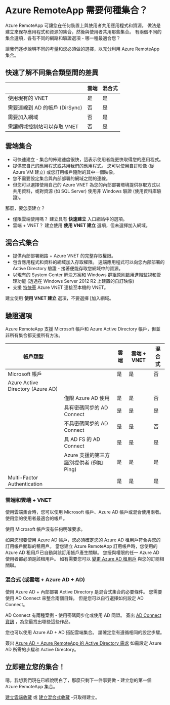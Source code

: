 <properties 
    pageTitle="Azure RemoteApp 需要何種集合？ | Microsoft Azure" 
    description="深入了解可搭配 Azure RemoteApp 使用的集合類型。" 
    services="remoteapp" 
    documentationCenter="" 
    authors="lizap" 
    manager="mbaldwin" />

<tags 
    ms.service="remoteapp" 
    ms.workload="compute" 
    ms.tgt_pltfrm="na" 
    ms.devlang="na" 
    ms.topic="article" 
    ms.date="09/28/2015" 
    ms.author="elizapo" />



# Azure RemoteApp 需要何種集合？

Azure RemoteApp 可讓您在任何裝置上與使用者共用應用程式和資源。 做法是建立來保存應用程式和資源的集合，然後與使用者共用那些集合。 有兩個不同的集合選項，各有不同的網路和驗證選項 - 哪一種最適合您？

讓我們逐步說明不同的考量和您必須做的選擇，以充分利用 Azure RemoteApp 集合。 


## 快速了解不同集合類型間的差異

|           | 雲端 | 混合式 |
|-----------|-------|--------|
|使用現有的 VNET| 是| 是|
|需要連線到 AD 的帳戶 (DirSync)| 否| 是|
|需要加入網域| 否| 是|
|需讓網域控制站可以存取 VNET| 否| 是|

## 雲端集合
- 可快速建立 - 集合的佈建速度很快，這表示使用者能更快取得您的應用程式。
- 提供您自己的應用程式或共用我們的應用程式。 您可以使用自訂映像 (從 Azure VM 建立) 或您訂用帳戶隨附的其中一個映像。
- 您不需要設定集合與內部部署的網域之間的連線。
- 但您可以選擇使用自己的 Azure VNET 為您的內部部署環境提供存取方式以共用資料，或對資源 (如 SQL Server) 使用非 Windows 驗證 (使用資料庫驗證)。


那麼，要怎麼建立？

- 僅限雲端使用嗎？ 建立具有 **快速建立** 入口網站中的選項。
- 雲端 + VNET？ 建立使用 **使用 VNET 建立** 選項，但未選擇加入網域。

## 混合式集合
- 提供內部部署網路 + Azure VNET 的完整存取權限。
- 包含應用程式和資料的網域加入存取權限。 遠端應用程式可以向您內部部署的 Active Directory 驗證 - 接著便能存取您網域中的資源。
- 以現有的 System Center 解決方案和 Windows 群組原則啟用進階監視和管理功能 (透過在 Windows Server 2012 R2 上建置的自訂映像)
- 支援 [特快車](http://azure.microsoft.com/services/expressroute/) Azure VNET 連接至本機的 VNET。

建立使用 **使用 VNET 建立** 選項，不要選擇 [加入網域。

## 驗證選項
Azure RemoteApp 支援 Microsoft 帳戶和 Azure Active Directory 帳戶，但並非所有集合都支援所有方法。 

| 帳戶類型                      |                                                             | 雲端 | 雲端 + VNET | 混合式 |
|-----------------------------------|-------------------------------------------------------------|-------|--------------|-------|
| Microsoft 帳戶                 |                                                             | 是   | 是          | 否    |
| Azure Active Directory (Azure AD) |                                                             |       |              |       |
|                                   | 僅限 Azure AD 使用                                               | 是   | 是          | 否    |
|                                   | 具有密碼同步的 AD Connect                               | 是   | 是          | 是   |
|                                   | 不具密碼同步的 AD Connect                            | 是   | 是          | 否    |
|                                   | 具 AD FS 的 AD Connect                                       | 是   | 是          | 是   |
|                                   | Azure 支援的第三方識別提供者 (例如 Ping) | 是   | 是          | 是   |
| Multi-Factor Authentication       |                                                             | 是   | 是          | 是   |



### 雲端和雲端 + VNET 
使用雲端集合時，您可以使用 Microsoft 帳戶、Azure AD 帳戶或混合使用兩者。 使用您的使用者最適合的帳戶。

使用 Microsoft 帳戶沒有任何明確要求。 

如果您想要使用 Azure AD 帳戶，您必須確定您的 Azure AD 租用戶符合與您的訂用帳戶關聯的租用戶。 當您建立 Azure RemoteApp 訂用帳戶時，您使用的 Azure AD 租用戶已自動與該訂用帳戶產生關聯。 您授與權限的任一 Azure AD 使用者都必須是該租用戶。 如有需要您可以 [變更 Azure AD 租用戶](remoteapp-changetenant.md) 與您的訂閱相關聯。
 
### 混合式 (或雲端 + Azure AD + AD)

使用 Azure AD + 內部部署 Active Directory 是混合式集合的必要條件。 您需要使用 AD Connect 來整合兩個目錄。 但是您可以自行選擇如何設定 AD Connect。 

AD Connect 有兩種案例 - 使用密碼同步化或使用 AD 同盟。 簽出 [AD Connect 資訊](active-directory-aadconnect.md) ，為您最找出哪些這些作品。

您也可以使用 Azure AD + AD 搭配雲端集合。 請確定您有遵循相同的設定步驟。

簽出 [Azure AD + Azure RemoteApp 的 Active Directory 需求](remoteapp-ad.md) 如需設定 Azure AD 所需的步驟和 Active Directory。

## 立即建立您的集合！
嗯，我想我們現在已經說明白了，那麼只剩下一件事要做 - 建立您的第一個 Azure RemoteApp 集合。

[建立雲端收藏](remoteapp-create-cloud-deployment.md) 或 [建立混合式收藏](remoteapp-create-hybrid-deployment.md) -只取得建立。
